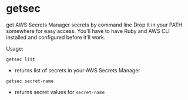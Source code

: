 # getsec
get AWS Secrets Manager secrets by command line
Drop it in your PATH somewhere for easy access.
You'll have to have Ruby and AWS CLI installed and configured before it'll work.

Usage:

`getsec list`
- returns list of secrets in your AWS Secrets Manager

`getsec secret-name`
- returns secret values for `secret-name`
